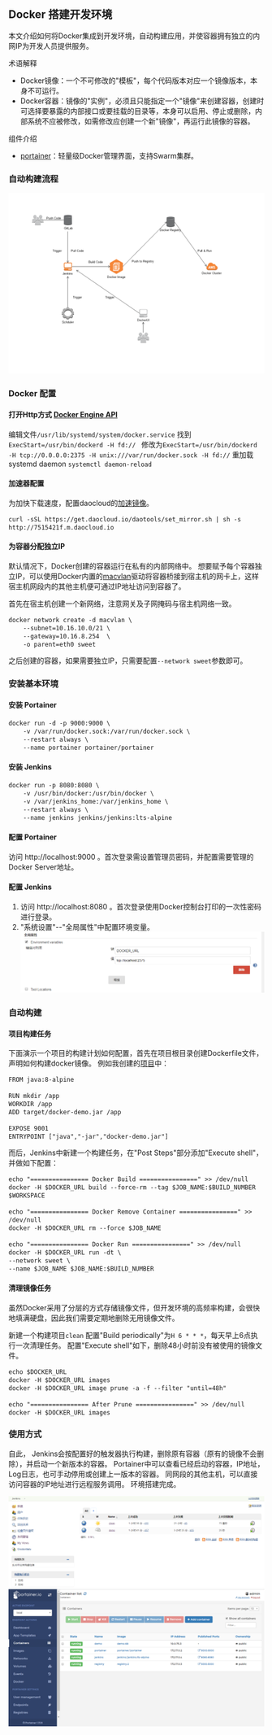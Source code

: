 ## Docker 搭建开发环境
本文介绍如何将Docker集成到开发环境，自动构建应用，并使容器拥有独立的内网IP为开发人员提供服务。

术语解释
- Docker镜像：一个不可修改的"模板"，每个代码版本对应一个镜像版本，本身不可运行。
- Docker容器：镜像的"实例"，必须且只能指定一个"镜像"来创建容器，创建时可选择要暴露的内部接口或要挂载的目录等，本身可以启用、停止或删除，内部系统不应被修改，如需修改应创建一个新"镜像"，再运行此镜像的容器。

组件介绍
- [portainer](https://github.com/portainer/portainer)：轻量级Docker管理界面，支持Swarm集群。


### 自动构建流程
![](assets/images/20170816/infrastructure.png)


### Docker 配置

#### 打开Http方式 [Docker Engine API](https://docs.docker.com/engine/api/)
编辑文件`/usr/lib/systemd/system/docker.service`
找到`ExecStart=/usr/bin/dockerd -H fd:// `
修改为`ExecStart=/usr/bin/dockerd -H tcp://0.0.0.0:2375 -H unix:///var/run/docker.sock -H fd://`
重加载 systemd daemon
`systemctl daemon-reload`

#### 加速器配置
为加快下载速度，配置daocloud的[加速镜像](https://www.daocloud.io/mirror#accelerator-doc)。
```
curl -sSL https://get.daocloud.io/daotools/set_mirror.sh | sh -s http://7515421f.m.daocloud.io
```

#### 为容器分配独立IP
默认情况下，Docker创建的容器运行在私有的内部网络中。
想要赋予每个容器独立IP，可以使用Docker内置的[macvlan](https://docs.docker.com/engine/userguide/networking/get-started-macvlan/)驱动将容器桥接到宿主机的网卡上，这样宿主机网段内的其他主机便可通过IP地址访问到容器了。

首先在宿主机创建一个新网络，注意网关及子网掩码与宿主机网络一致。
```
docker network create -d macvlan \
    --subnet=10.16.10.0/21 \
    --gateway=10.16.8.254  \
    -o parent=eth0 sweet
```
之后创建的容器，如果需要独立IP，只需要配置`--network sweet`参数即可。


### 安装基本环境

#### 安装 Portainer
```
docker run -d -p 9000:9000 \
	-v /var/run/docker.sock:/var/run/docker.sock \
    --restart always \
    --name portainer portainer/portainer
```

#### 安装 Jenkins
```
docker run -p 8080:8080 \
	-v /usr/bin/docker:/usr/bin/docker \
	-v /var/jenkins_home:/var/jenkins_home \
    --restart always \
	--name jenkins jenkins/jenkins:lts-alpine
```

#### 配置 Portainer
访问 http://localhost:9000 。首次登录需设置管理员密码，并配置需要管理的Docker Server地址。

#### 配置 Jenkins
1. 访问 http://localhost:8080 。首次登录使用Docker控制台打印的一次性密码进行登录。
2. "系统设置"--"全局属性"中配置环境变量。  ![](assets/images/20170816/jenkins_env_settings.png)


### 自动构建

#### 项目构建任务
下面演示一个项目的构建计划如何配置，首先在项目根目录创建Dockerfile文件，声明如何构建docker镜像。
例如我创建的[项目](https://github.com/john123951/spring-boot-docker)中：
```
FROM java:8-alpine

RUN mkdir /app
WORKDIR /app
ADD target/docker-demo.jar /app

EXPOSE 9001
ENTRYPOINT ["java","-jar","docker-demo.jar"]
```

而后，Jenkins中新建一个构建任务，在"Post Steps"部分添加"Execute shell"，并做如下配置：
```
echo "================ Docker Build ================" >> /dev/null
docker -H $DOCKER_URL build --force-rm --tag $JOB_NAME:$BUILD_NUMBER $WORKSPACE

echo "================ Docker Remove Container ================" >> /dev/null
docker -H $DOCKER_URL rm --force $JOB_NAME

echo "================ Docker Run ================" >> /dev/null
docker -H $DOCKER_URL run -dt \
--network sweet \
--name $JOB_NAME $JOB_NAME:$BUILD_NUMBER
```

#### 清理镜像任务
虽然Docker采用了分层的方式存储镜像文件，但开发环境的高频率构建，会很快地填满硬盘，因此我们需要定期地删除无用镜像文件。

新建一个构建项目`clean`
配置"Build periodically"为`H 6 * * *`，每天早上6点执行一次清理任务。
配置"Execute shell"如下，删除48小时前没有被使用的镜像文件。
```
echo $DOCKER_URL
docker -H $DOCKER_URL images
docker -H $DOCKER_URL image prune -a -f --filter "until=48h"

echo "================ After Prune ================" >> /dev/null
docker -H $DOCKER_URL images
```


### 使用方式
自此，
Jenkins会按配置好的触发器执行构建，删除原有容器（原有的镜像不会删除），并启动一个新版本的容器。
Portainer中可以查看已经启动的容器，IP地址，Log日志，也可手动停用或创建上一版本的容器。
同网段的其他主机，可以直接访问容器的IP地址进行远程服务调用。
环境搭建完成。

![](assets/images/20170816/jenkins_dashboard.png)
![](assets/images/20170816/portainer_containers.png)
